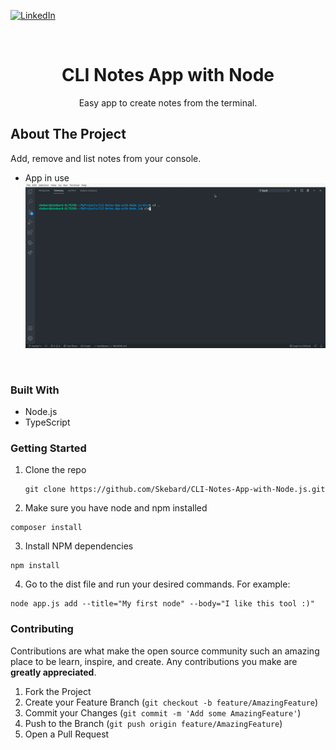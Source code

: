 [![LinkedIn][linkedin-shield]][linkedin-url]



<!-- PROJECT LOGO -->
<br />
<p align="center">


  <h1 align="center">CLI Notes App with Node</h1>
  <p align='center'>
  Easy app to create notes from the terminal.
  </p>
</p>






<!-- ABOUT THE PROJECT -->
## About The Project
Add, remove and list notes from your console.

- App in use
![Screenshot1](doc/usageExample.gif)
<br>



### Built With

- Node.js
- TypeScript





<!-- GETTING STARTED -->
###  Getting Started


1. Clone the repo
   ```
   git clone https://github.com/Skebard/CLI-Notes-App-with-Node.js.git
   ```
2. Make sure you have node and npm installed
```
composer install
```
3. Install NPM dependencies
```
npm install
```
4. Go to the dist file and run your desired commands. For example:
```
node app.js add --title="My first node" --body="I like this tool :)"
```


<!-- CONTRIBUTING -->
### Contributing

Contributions are what make the open source community such an amazing place to be learn, inspire, and create. Any contributions you make are **greatly appreciated**.

1. Fork the Project
2. Create your Feature Branch (`git checkout -b feature/AmazingFeature`)
3. Commit your Changes (`git commit -m 'Add some AmazingFeature'`)
4. Push to the Branch (`git push origin feature/AmazingFeature`)
5. Open a Pull Request










[linkedin-shield]: https://img.shields.io/badge/-LinkedIn-black.svg?style=for-the-badge&logo=linkedin&colorB=555
[linkedin-url]: http://www.linkedin.com/in/tjorda